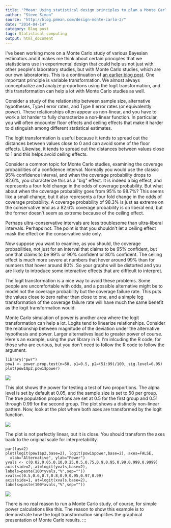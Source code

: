 ```yaml
---
title: "PMean: Using statistical design principles to plan a Monte Carlo analysis -- part 2"
author: "Steve Simon"
source: "http://blog.pmean.com/design-monte-carlo-2/"
date: "2014-04-14"
category: Blog post
tags: Statistical computing
output: html_document
---
```


I've been working more on a Monte Carlo study of various Bayesian
estimators and it makes me think about certain principles that we
statisticians use in experimental design that could help us not just
with other people's laboratory studies, but with Monte Carlo studies,
which are our own laboratories. This is a continuation of [an earlier
blog post](../design-monte-carlo/index.html). One important principle is
variable transformation. We almost always conceptualize and analyze
proportions using the logit transformation, and this transformation can
help a lot with Monte Carlo studies as well.

<!---More--->

Consider a study of the relationship between sample size, alternative
hypotheses, Type I error rates, and Type II error rates (or equivalently
power). These relationships often appear as non-linear, and you have to
work a lot harder to fully characterize a non-linear function. In
particular, you will often encounter floor effects and ceiling effects
that make it harder to distinguish among different statistical
estimates.

The logit transformation is useful because it tends to spread out the
distances between values close to 0 and can avoid some of the floor
effects. Likewise, it tends to spread out the distances between values
close to 1 and this helps avoid ceiling effects.

Consider a common topic for Monte Carlo studies, examining the coverage
probabilities of a confidence interval. Normally you would use the
classic 95% confidence interval, and when the coverage probability drops
to 82.6%, you characterize this as a "big" effect. It is indeed a big
effect, and represents a four fold change in the odds of coverage
probability. But what about when the coverage probability goes from 95%
to 98.7%? This seems like a small change, but it also represents a four
fold change in the odds of coverage probability. A coverage probability
of 98.3% is just as extreme on the conservative end as a 82.6% coverage
probability is on liberal end, but the former doesn't seem as extreme
because of the ceiling effect.

Perhaps ultra-conservative intervals are less troublesome than
ultra-liberal intervals. Perhaps not. The point is that you shouldn't
let a ceiling effect mask the effect on the conservative side only.

Now suppose you want to examine, as you should, the coverage
probabilities, not just for an interval that claims to be 95% confident,
but one that claims to be 99% or 90% confident or 80% confident. The
ceiling effect is much more severe at numbers that hover around 99% than
for numbers that hover around 80%. So your graphs will be distorted and
you are likely to introduce some interactive effects that are difficult
to interpret.

The logit transformation is a nice way to avoid these problems. Some
people are uncomfortable with odds, and a possible alternative might be
to model not the coverage probability but the coverage failure rate.
This puts the values close to zero rather than close to one, and a
simple log transformation of the coverage failure rate will have much
the same benefit as the logit transformation would.

Monte Carlo simulation of power is another area where the logit
transformation can help a lot. Logits tend to linearize relationships.
Consider the relationship between magnitude of the deviation under the
alternative hypothesis and power. Larger alternatives lead to greater
power of course. Here's an example, using the pwr library in R. I'm
inlcuding the R code, for those who are curious, but you don't need to
follow the R code to follow the argument.

    library("pwr")
    pow1 <- power.prop.test(n=50, p1=0.5, p2=(51:99)/100, sig.level=0.05)
    plot(pow1$p2,pow1$power)

![](../../images/design-monte-carlo-201.png)



This plot shows the power for testing a test of two proportions. The
alpha level is set by default at 0.05, and the sample size is set to 50
per group. The true population proportions are set at 0.5 for the first
group and 0.51 through 0.99 for the second group. The plot shows a
distinctly non-linear pattern. Now, look at the plot where both axes are
transformed by the logit function.

![](../../images/design-monte-carlo-202.png)



The plot is not perfectly linear, but it is close. You should transform
the axes back to the original scale for interpretability.

    par(las=2)
    plot(logit(pow1$p2,base=2), logit(pow1$power,base=2), axes=FALSE,
      xlab="Alternative", ylab="Power")
    yvals <- c(0.02,0.05,0.10,0.25,0.5,0.75,0.9,0.95,0.99,0.999,0.9999)
    axis(side=2, at=logit(yvals,base=2), labels=paste(100*yvals,"%",sep=""))
    xvals=c(0.5,0.6,0.7,0.8,0.9,0.95,0.97,0.99)
    axis(side=1, at=logit(xvals,base=2), labels=paste(100*xvals,"%",sep=""))

![](../../images/design-monte-carlo-203.png)



There is no real reason to run a Monte Carlo study, of course, for
simple power calculations like this. The reason to show this example is
to demonstrate how the logit transformation simplifies the graphical
presentation of Monte Carlo results.
:::

